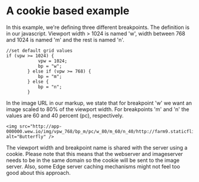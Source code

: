 # A cookie based example

In this example, we're defining three different breakpoints. The definition is in our javascript. Viewport width > 1024 is named 'w', width between 768 and 1024 is named 'm' and the rest is named 'n'.

    //set default grid values
    if (vpw >= 1024) {
                vpw = 1024;
                bp = "w";
            } else if (vpw >= 768) {
                bp = "m";
            } else {
                bp = "n";
            }

In the image URL in our markup, we state that for breakpoint 'w' we want an image scaled to 80% of the viewport width. For breakpoints 'm' and 'n' the values are 60 and 40 percent (pc), respectively.

    <img src="http://app-000000.wew.io/img/vpw_768/bp_m/pc/w_80/m_60/n_40/http://farm9.staticflickr.com/8154/7705240114_fdc69e5882_k_d.jpg" alt="Butterfly" />

The viewport width and breakpoint name is shared with the server using a cookie. Please note that this means that the webserver and imageserver needs to be in the same domain so the cookie will be sent to the image server.
Also, some Edge server caching mechanisms might not feel too good about this approach.
